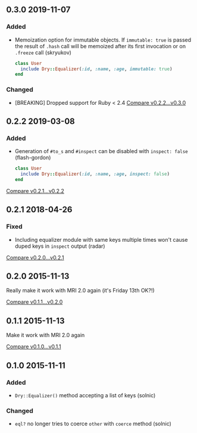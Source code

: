 ## 0.3.0 2019-11-07


### Added

- Memoization option for immutable objects. If `immutable: true` is passed the result of `.hash` call will be memoized after its first invocation or on `.freeze` call (skryukov)
  ```ruby
  class User
    include Dry::Equalizer(:id, :name, :age, immutable: true)
  end
  ```

### Changed

- [BREAKING] Dropped support for Ruby < 2.4
[Compare v0.2.2...v0.3.0](https://github.com/dry-rb/dry-equalizer/compare/v0.2.2...v0.3.0)

## 0.2.2 2019-03-08


### Added

- Generation of `#to_s` and `#inspect` can be disabled with `inspect: false` (flash-gordon)
  ```ruby
  class User
    include Dry::Equalizer(:id, :name, :age, inspect: false)
  end
  ```

[Compare v0.2.1...v0.2.2](https://github.com/dry-rb/dry-equalizer/compare/v0.2.1...v0.2.2)

## 0.2.1 2018-04-26


### Fixed

- Including equalizer module with same keys multiple times won't cause duped keys in `inspect` output (radar)

[Compare v0.2.0...v0.2.1](https://github.com/dry-rb/dry-equalizer/compare/v0.2.0...v0.2.1)

## 0.2.0 2015-11-13

Really make it work with MRI 2.0 again (it's Friday 13th OK?!)

[Compare v0.1.1...v0.2.0](https://github.com/dry-rb/dry-equalizer/compare/v0.1.1...v0.2.0)

## 0.1.1 2015-11-13

Make it work with MRI 2.0 again

[Compare v0.1.0...v0.1.1](https://github.com/dry-rb/dry-equalizer/compare/v0.1.0...v0.1.1)

## 0.1.0 2015-11-11


### Added

- `Dry::Equalizer()` method accepting a list of keys (solnic)

### Changed

- `eql?` no longer tries to coerce `other` with `coerce` method (solnic)
